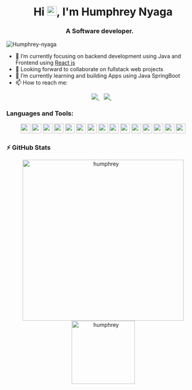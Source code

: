 <h1 align="center">Hi <img src="https://media.giphy.com/media/hvRJCLFzcasrR4ia7z/giphy.gif" width="25px">, I'm Humphrey Nyaga</h1>
<h3 align="center">A Software developer. <img src="https://image.flaticon.com/icons/svg/630/630611.svg" width="14"/> </h3>
<p align="left"> <img src="https://komarev.com/ghpvc/?username=Humphrey-nyaga" alt="Humphrey-nyaga" /> </p>

- 🔭 I’m currently focusing on backend development using Java and Frontend using [React js](https://reactjs.org/)
- 👯 Looking forward to collaborate on fullstack web projects
- 🌱 I’m currently learning and building Apps using Java SpringBoot 
- 📫 How to reach me:
<p align="center"> 
 <a href="https://www.linkedin.com/in/humphrey-nyaga/">
    <img src="https://img.shields.io/badge/linkedin-%230077B5.svg?&style=for-the-badge&logo=linkedin&logoColor=white" />
  </a>&nbsp;&nbsp;
  <a href="humphreynyaga2@gmail.com">
    <img src="https://img.shields.io/badge/Gmail-D14836?style=for-the-badge&logo=gmail&logoColor=white" />
  </a>&nbsp;&nbsp;
 </p>

### Languages and Tools:

<p align="center">
<img src="https://img.shields.io/badge/Git-F05032?style=for-the-badge&logo=git&logoColor=white" height="25"/>
<img src="https://img.shields.io/badge/JavaScript-323330?style=for-the-badge&logo=javascript&logoColor=F7DF1E" height="25"/>
<img src="https://img.shields.io/badge/Postman-FF6C37?style=for-the-badge&logo=Postman&logoColor=white" height="25"/>
<img src="https://img.shields.io/badge/IntelliJ_IDEA-000000.svg?style=for-the-badge&logo=intellij-idea&logoColor=white" height="25"/>
<img src="https://img.shields.io/badge/mysql-4479A1.svg?&style=for-the-badge&logo=mysql&logoColor=white" height="25"/>
<img src="https://img.shields.io/badge/PostgreSQL-316192?style=for-the-badge&logo=postgresql&logoColor=white" height="25"/>
<img src="https://img.shields.io/badge/PyCharm-000000.svg?&style=for-the-badge&logo=PyCharm&logoColor=white" height="25"/>
<img src="https://img.shields.io/badge/VSCode-0078D4?style=for-the-badge&logo=visual%20studio%20code&logoColor=white" height="25"/>
<img src="https://img.shields.io/badge/Node.js-339933?style=for-the-badge&logo=nodedotjs&logoColor=white" height="25"/>
<img src="https://img.shields.io/badge/Spring_Boot-F2F4F9?style=for-the-badge&logo=spring-boot" height = "25"/>
<img src="https://img.shields.io/badge/HTML5-E34F26?style=for-the-badge&logo=html5&logoColor=white" height = "25" />
<img src="https://img.shields.io/badge/Python-FFD43B?style=for-the-badge&logo=python&logoColor=blue" height="25"/>
<img src="https://img.shields.io/badge/OpenJDK-ED8B00?style=for-the-badge&logo=openjdk&logoColor=white" height="25"/>
<img src="https://img.shields.io/badge/Microsoft%20SQL%20Server-CC2927?style=for-the-badge&logo=microsoft%20sql%20server&logoColor=white" height="25"/>
<img src="https://img.shields.io/badge/Amazon_AWS-FF9900?style=for-the-badge&logo=amazonaws&logoColor=white" height="25"/>
</p>

### ⚡ GitHub Stats

<p align="center"> 
    <img src="https://github-readme-stats.vercel.app/api?username=Humphrey-nyaga&count_private=true&show_icons=true&theme=buefy" alt="humphrey" width="420"/> 
    <img src="https://github-readme-stats.vercel.app/api/top-langs/?username=Humphrey-nyaga&hide=jupyter%20notebook&langs_count=8&layout=compact&theme=buefy" alt="humphrey" height="165" />
 </p>
